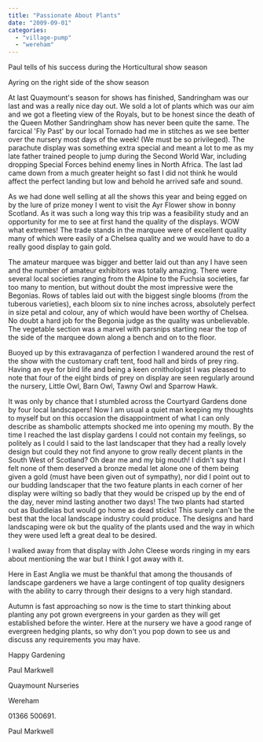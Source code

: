 ```yaml
---
title: "Passionate About Plants"
date: "2009-09-01"
categories: 
  - "village-pump"
  - "wereham"
---
```


Paul tells of his success during the Horticultural show season

Ayring on the right side of the show season

At last Quaymount's season for shows has finished, Sandringham was our last and was a really nice day out. We sold a lot of plants which was our aim and we got a fleeting view of the Royals, but to be honest since the death of the Queen Mother Sandringham show has never been quite the same. The farcical 'Fly Past' by our local Tornado had me in stitches as we see better over the nursery most days of the week! (We must be so privileged). The parachute display was something extra special and meant a lot to me as my late father trained people to jump during the Second World War, including dropping Special Forces behind enemy lines in North Africa. The last lad came down from a much greater height so fast I did not think he would affect the perfect landing but low and behold he arrived safe and sound.

As we had done well selling at all the shows this year and being egged on by the lure of prize money I went to visit the Ayr Flower show in bonny Scotland. As it was such a long way this trip was a feasibility study and an opportunity for me to see at first hand the quality of the displays. WOW what extremes! The trade stands in the marquee were of excellent quality many of which were easily of a Chelsea quality and we would have to do a really good display to gain gold.

The amateur marquee was bigger and better laid out than any I have seen and the number of amateur exhibitors was totally amazing. There were several local societies ranging from the Alpine to the Fuchsia societies, far too many to mention, but without doubt the most impressive were the Begonias. Rows of tables laid out with the biggest single blooms (from the tuberous varieties), each bloom six to nine inches across, absolutely perfect in size petal and colour, any of which would have been worthy of Chelsea. No doubt a hard job for the Begonia judge as the quality was unbelievable. The vegetable section was a marvel with parsnips starting near the top of the side of the marquee down along a bench and on to the floor.

Buoyed up by this extravaganza of perfection I wandered around the rest of the show with the customary craft tent, food hall and birds of prey ring. Having an eye for bird life and being a keen ornithologist I was pleased to note that four of the eight birds of prey on display are seen regularly around the nursery, Little Owl, Barn Owl, Tawny Owl and Sparrow Hawk.

It was only by chance that I stumbled across the Courtyard Gardens done by four local landscapers! Now I am usual a quiet man keeping my thoughts to myself but on this occasion the disappointment of what I can only describe as shambolic attempts shocked me into opening my mouth. By the time I reached the last display gardens I could not contain my feelings, so politely as I could I said to the last landscaper that they had a really lovely design but could they not find anyone to grow really decent plants in the South West of Scotland? Oh dear me and my big mouth! I didn't say that I felt none of them deserved a bronze medal let alone one of them being given a gold (must have been given out of sympathy), nor did I point out to our budding landscaper that the two feature plants in each corner of her display were wilting so badly that they would be crisped up by the end of the day, never mind lasting another two days! The two plants had started out as Buddleias but would go home as dead sticks! This surely can't be the best that the local landscape industry could produce. The designs and hard landscaping were ok but the quality of the plants used and the way in which they were used left a great deal to be desired.

I walked away from that display with John Cleese words ringing in my ears about mentioning the war but I think I got away with it.

Here in East Anglia we must be thankful that among the thousands of landscape gardeners we have a large contingent of top quality designers with the ability to carry through their designs to a very high standard.

Autumn is fast approaching so now is the time to start thinking about planting any pot grown evergreens in your garden as they will get established before the winter. Here at the nursery we have a good range of evergreen hedging plants, so why don't you pop down to see us and discuss any requirements you may have.

Happy Gardening

Paul Markwell

Quaymount Nurseries

Wereham

01366 500691.

Paul Markwell

